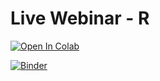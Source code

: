 # Live Webinar - R

[![Open In Colab](https://colab.research.google.com/assets/colab-badge.svg)]( https://colab.research.google.com/github/ramnathv/template-r-project/blob/master/notebooks/notebook.ipynb)

[![Binder](https://mybinder.org/badge_logo.svg)](https://mybinder.org/v2/gh/ramnathv/template-r-project/master?urlpath=rstudio)
